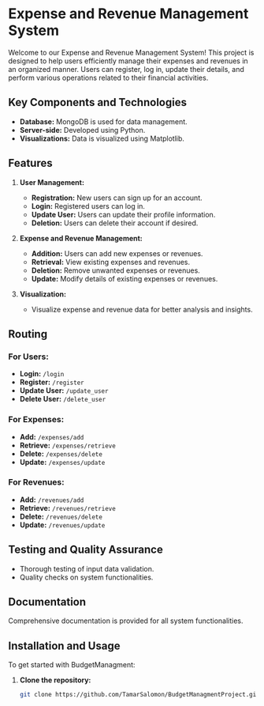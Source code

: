 # Expense and Revenue Management System

Welcome to our Expense and Revenue Management System! This project is designed to help users efficiently manage their expenses and revenues in an organized manner. Users can register, log in, update their details, and perform various operations related to their financial activities.

## Key Components and Technologies

- **Database:** MongoDB is used for data management.
- **Server-side:** Developed using Python.
- **Visualizations:** Data is visualized using Matplotlib.

## Features

1. **User Management:**
   - **Registration:** New users can sign up for an account.
   - **Login:** Registered users can log in.
   - **Update User:** Users can update their profile information.
   - **Deletion:** Users can delete their account if desired.

2. **Expense and Revenue Management:**
   - **Addition:** Users can add new expenses or revenues.
   - **Retrieval:** View existing expenses and revenues.
   - **Deletion:** Remove unwanted expenses or revenues.
   - **Update:** Modify details of existing expenses or revenues.

3. **Visualization:**
   - Visualize expense and revenue data for better analysis and insights.

## Routing

### For Users:
  - **Login:** `/login`
  - **Register:** `/register`
  - **Update User:** `/update_user`
  - **Delete User:** `/delete_user`

### For Expenses:
  - **Add:** `/expenses/add`
  - **Retrieve:** `/expenses/retrieve`
  - **Delete:** `/expenses/delete`
  - **Update:** `/expenses/update`

### For Revenues:
  - **Add:** `/revenues/add`
  - **Retrieve:** `/revenues/retrieve`
  - **Delete:** `/revenues/delete`
  - **Update:** `/revenues/update`

## Testing and Quality Assurance

- Thorough testing of input data validation.
- Quality checks on system functionalities.

## Documentation

Comprehensive documentation is provided for all system functionalities.

## Installation and Usage

To get started with BudgetManagment:

1. **Clone the repository:**
   ```sh
   git clone https://github.com/TamarSalomon/BudgetManagmentProject.git
